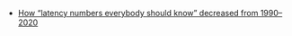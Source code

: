 
- [How “latency numbers everybody should know” decreased from 1990–2020](https://colin-scott.github.io/personal_website/research/interactive_latency.html)
